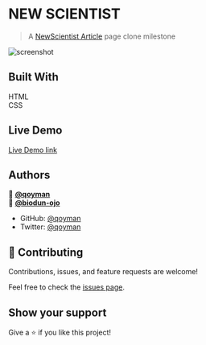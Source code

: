 # NEW SCIENTIST
> A [NewScientist Article](https://www.newscientist.com/article/2286218-ancient-lake-in-marss-gale-crater-may-have-actually-been-a-small-pond/) page clone milestone 

![screenshot](/images/news.png)

## Built With 
HTML <br> CSS

## Live Demo

[Live Demo link](https://qoyman.github.io/New-Scientists/)

## Authors

👤 **[@qoyman](https://github.com/qoyman)** <br>
👤 **[@biodun-ojo](https://github.com/biodun-ojo)**

- GitHub: [@qoyman](https://github.com/qoyman)
- Twitter: [@qoyman](https://twitter.com/qoyman)

## 🤝 Contributing

Contributions, issues, and feature requests are welcome!

Feel free to check the [issues page](https://github.com/qoyman/New-Scientists/issues).

## Show your support

Give a ⭐️ if you like this project!